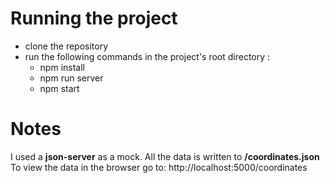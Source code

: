 # Running the project
- clone the repository
- run the following commands in the project's root directory :
  - npm install
  - npm run server
  - npm start

# Notes
I used a **json-server** as a mock.
All the data is written to **/coordinates.json**
To view the data in the browser go to: http://localhost:5000/coordinates
